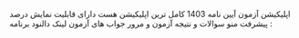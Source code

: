 اپلیکیشن آزمون آیین نامه 1403  کامل ترین اپلیکیشن هست دارای قابلیت نمایش درصد پیشرفت منو سوالات و نتیجه آزمون و مرور جواب های آزمون 
لینک دالنود برنامه :
